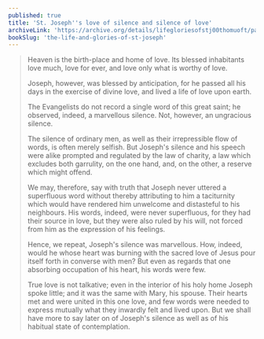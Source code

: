 ```yaml
---
published: true
title: 'St. Joseph''s love of silence and silence of love'
archiveLink: 'https://archive.org/details/lifegloriesofstj00thomuoft/page/384?view=theater'
bookSlug: 'the-life-and-glories-of-st-joseph'
---
```


> Heaven is the birth-place and home of love. Its blessed inhabitants love much, love for ever, and love only what is worthy of love.
>
> Joseph, however, was blessed by anticipation, for he passed all his days in the exercise of divine love, and lived a life of love upon earth.
>
> The Evangelists do not record a single word of this great saint; he observed, indeed, a marvellous silence. Not, however, an ungracious silence.
>
> The silence of ordinary men, as well as their irrepressible flow of words, is often merely selfish. But Joseph's silence and his speech were alike prompted and regulated by the law of charity, a law which excludes both garrulity, on the one hand, and, on the other, a reserve which might offend.
>
> We may, therefore, say with truth that Joseph never uttered a superfluous word without thereby attributing to him a taciturnity which would have rendered him unwelcome and distasteful to his neighbours. His words, indeed, were never superfluous, for they had their source in love, but they were also ruled by his will, not forced from him as the expression of his feelings.
>
> Hence, we repeat, Joseph's silence was marvellous. How, indeed, would he whose heart was burning with the sacred love of Jesus pour itself forth in converse with men? But even as regards that one absorbing occupation of his heart, his words were few.
>
> True love is not talkative; even in the interior of his holy home Joseph spoke little; and it was the same with Mary, his spouse. Their hearts met and were united in this one love, and few words were needed to express mutually what they inwardly felt and lived upon. But we shall have more to say later on of Joseph's silence as well as of his habitual state of contemplation.
